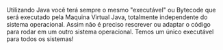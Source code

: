 Utilizando Java você terá sempre o mesmo "executável" ou Bytecode que será executado pela Maquina Virtual Java, totalmente independente do sistema operacional. 
Assim não é preciso rescrever ou adaptar o código para rodar em um outro sistema operacional. Temos um único executável para todos os sistemas!
